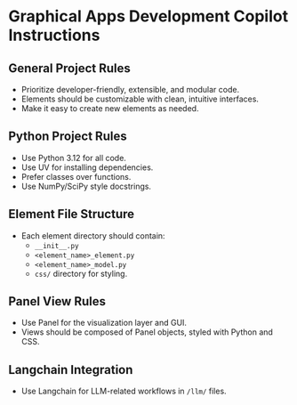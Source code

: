 # Graphical Apps Development Copilot Instructions

## General Project Rules
- Prioritize developer-friendly, extensible, and modular code.
- Elements should be customizable with clean, intuitive interfaces.
- Make it easy to create new elements as needed.

## Python Project Rules
- Use Python 3.12 for all code.
- Use UV for installing dependencies.
- Prefer classes over functions.
- Use NumPy/SciPy style docstrings.

## Element File Structure
- Each element directory should contain:
  - `__init__.py`
  - `<element_name>_element.py`
  - `<element_name>_model.py`
  - `css/` directory for styling.

## Panel View Rules
- Use Panel for the visualization layer and GUI.
- Views should be composed of Panel objects, styled with Python and CSS.

## Langchain Integration
- Use Langchain for LLM-related workflows in `/llm/` files.
